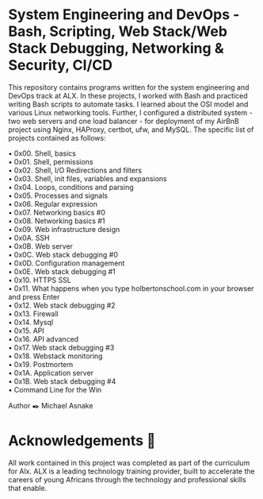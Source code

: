 
<h1>System Engineering and DevOps - Bash, Scripting, Web Stack/Web Stack Debugging, Networking & Security, CI/CD </h1>
<p>
This repository contains programs written for the system engineering and DevOps track at ALX. In these projects, I worked with Bash and practiced writing Bash scripts to automate tasks. I learned about the OSI model and various Linux networking tools. Further, I configured a distributed system - two web servers and one load balancer - for deployment of my AirBnB project using Nginx, HAProxy, certbot, ufw, and MySQL. The specific list of projects contained as follows:
</p>

<a> • 0x00. Shell, basics </a> <br />
<a> • 0x01. Shell, permissions </a> <br />
<a> • 0x02. Shell, I/O Redirections and filters </a> <br />
<a> • 0x03. Shell, init files, variables and expansions </a> <br />
<a> • 0x04. Loops, conditions and parsing </a> <br />
<a> • 0x05. Processes and signals </a> <br />
<a> • 0x06. Regular expression </a> <br />
<a> • 0x07. Networking basics #0 </a> <br />
<a> • 0x08. Networking basics #1 </a> <br />
<a> • 0x09. Web infrastructure design </a> <br />
<a> • 0x0A. SSH </a> <br />
<a> • 0x0B. Web server </a> <br />
<a> • 0x0C. Web stack debugging #0 </a> <br />
<a> • 0x0D. Configuration management </a> <br />
<a> • 0x0E. Web stack debugging #1 </a> <br />
<a> • 0x10. HTTPS SSL </a> <br />
<a> • 0x11. What happens when you type holbertonschool.com in your browser and press Enter </a> <br />
<a> • 0x12. Web stack debugging #2 </a> <br /> 
<a> • 0x13. Firewall </a> <br />
<a> • 0x14. Mysql </a> <br />
<a> • 0x15. API </a> <br />
<a> • 0x16. API advanced </a> <br />
<a> • 0x17. Web stack debugging #3 </a> <br />
<a> • 0x18. Webstack monitoring </a> <br />
<a> • 0x19. Postmortem </a> <br />
<a> • 0x1A. Application server </a> <br />
<a> • 0x1B. Web stack debugging #4 </a> <br />
<a> • Command Line for the Win </a> <br />

 Author ✒️ Michael Asnake <mike7772> 
   <br />
<h1>Acknowledgements 🙏 </h1>
All work contained in this project was completed as part of the curriculum for Alx. ALX is a leading technology training provider, built to accelerate the careers of young Africans through the technology and professional skills that enable.
